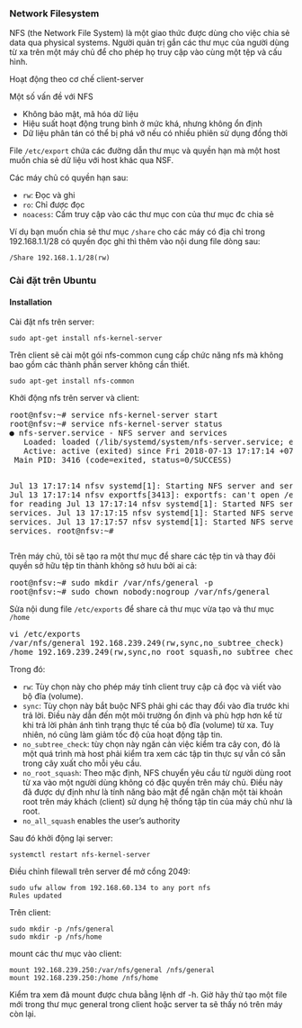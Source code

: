 <h3>Network Filesystem</h3>
<p>NFS (the Network File System) là một giao thức được dùng cho việc chia sẻ data qua physical systems. Người quản trị gắn các thư mục của người dùng từ xa trên một máy chủ để cho phép họ truy cập vào cùng một tệp và cấu hình.</p>
<p>Hoạt động theo cơ chế client-server</p>
<p>Một số vấn đề với NFS</p>
<ul>
<li>Không bảo mật, mã hóa dữ liệu</li>
<li>Hiệu suất hoạt động trung bình ở mức khá, nhưng không ổn định</li>
<li>Dữ liệu phân tán có thể bị phá vỡ nếu có nhiều phiên sử dụng đồng thời</li>
</ul>
<p>File <code>/etc/export</code> chứa các đường dẫn thư mục và quyền hạn mà một host muốn chia sẻ dữ liệu với host khác qua NSF.</p>
<p>Các máy chủ có quyền hạn sau:</p>
<ul>
<li><code>rw</code>: Đọc và ghi</li>
<li><code>ro</code>: Chỉ được đọc</li>
<li><code>noacess</code>: Cấm truy cập vào các thư mục con của thư mục đc chia sẻ</li>
</ul>
<p>Ví dụ bạn muốn chia sẻ thư mục <code>/share</code> cho các máy có địa chỉ trong 192.168.1.1/28 có quyền đọc ghi thì thêm vào nội dung file dòng sau:</p>
<pre><code>/Share 192.168.1.1/28(rw)
</code></pre>
<h3>Cài đặt trên Ubuntu</h3>
<h4>Installation</h4>
<p>Cài đặt nfs trên server:</p>
<pre><code>sudo apt-get install nfs-kernel-server
</code></pre>
<p>Trên client sẽ cài một gói nfs-common cung cấp chức năng nfs mà không bao gồm các thành phần server không cần thiết.</p>
<pre><code>sudo apt-get install nfs-common
</code></pre>
<p>Khởi động nfs trên server và client:</p>
<pre>root@nfsv:~# service nfs-kernel-server start
root@nfsv:~# service nfs-kernel-server status
● nfs-server.service - NFS server and services
   Loaded: loaded (/lib/systemd/system/nfs-server.service; enabled; vendor preset: enabled)
   Active: active (exited) since Fri 2018-07-13 17:17:14 +07; 48s ago
 Main PID: 3416 (code=exited, status=0/SUCCESS)

Jul 13 17:17:14 nfsv systemd[1]: Starting NFS server and services...
Jul 13 17:17:14 nfsv exportfs[3413]: exportfs: can't open /etc/exports for reading
Jul 13 17:17:14 nfsv systemd[1]: Started NFS server and services.
Jul 13 17:17:15 nfsv systemd[1]: Started NFS server and services.
Jul 13 17:17:57 nfsv systemd[1]: Started NFS server and services.
root@nfsv:~#</pre>
<p>Trên máy chủ, tôi sẽ tạo ra một thư mục để share các tệp tin và thay đôi quyền sở hữu tệp tin thành không sở hưu bởi ai cả:</p>
<pre>root@nfsv:~# sudo mkdir /var/nfs/general -p
root@nfsv:~# sudo chown nobody:nogroup /var/nfs/general</pre>
<p>Sửa nội dung file <code>/etc/exports</code> để share cả thư mục vừa tạo và thư mục <code>/home</code></p>
<pre>vi /etc/exports
/var/nfs/general 192.168.239.249(rw,sync,no_subtree_check)
/home 192.169.239.249(rw,sync,no_root_squash,no_subtree_check,no_all_squash)</pre>
<p>Trong đó:</p>
<ul>
<li><code>rw</code>: Tùy chọn này cho phép máy tính client truy cập cả đọc và viết vào bộ đĩa (volume).</li>
<li><code>sync</code>: Tùy chọn này bắt buộc NFS phải ghi các thay đổi vào đĩa trước khi trả lời. Điều này dẫn đến một môi trường ổn định và phù hợp hơn kể từ khi trả lời phản ánh tình trạng thực tế của bộ đĩa (volume) từ xa. Tuy nhiên, nó cũng làm giảm tốc độ của hoạt động tập tin.</li>
<li><code>no_subtree_check</code>: tùy chọn này ngăn cản việc kiểm tra cây con, đó là một quá trình mà host phải kiểm tra xem các tập tin thực sự vẫn có sẵn trong cây xuất cho mỗi yêu cầu.</li>
<li><code>no_root_squash</code>: Theo mặc định, NFS chuyển yêu cầu từ người dùng root từ xa vào một người dùng không có đặc quyền trên máy chủ. Điều này đã được dự định như là tính năng bảo mật để ngăn chặn một tài khoản root trên máy khách (client) sử dụng hệ thống tập tin của máy chủ như là root.</li>
<li><code>no_all_squash</code> enables the user’s authority</li>
</ul>
<p>Sau đó khởi động lại server:</p>
<pre><code>systemctl restart nfs-kernel-server
</code></pre>
<p>Điều chỉnh filewall trên server để mở cổng 2049:</p>
<pre><code>sudo ufw allow from 192.168.60.134 to any port nfs
Rules updated
</code></pre>
<p>Trên client:</p>
<pre><code>sudo mkdir -p /nfs/general
sudo mkdir -p /nfs/home 
</code></pre>
<p>mount các thư mục vào client:</p>
<pre><code>mount 192.168.239.250:/var/nfs/general /nfs/general
mount 192.168.239.250:/home /nfs/home	
</code></pre>
<p>Kiểm tra xem đã mount được chưa bằng lệnh df -h. Giờ hãy thử tạo một file mới trong thư mục general trong client hoặc server ta sẽ thấy nó trên máy còn lại.</p>



